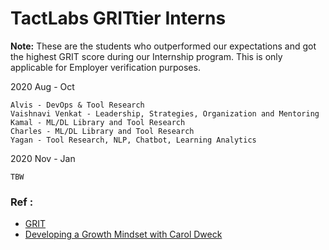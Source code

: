 # TactLabs GRITtier Interns

**Note:** These are the students who outperformed our expectations and got the highest GRIT score during our Internship program. This is only applicable for Employer verification purposes.



2020 Aug - Oct
```
Alvis - DevOps & Tool Research
Vaishnavi Venkat - Leadership, Strategies, Organization and Mentoring
Kamal - ML/DL Library and Tool Research
Charles - ML/DL Library and Tool Research
Yagan - Tool Research, NLP, Chatbot, Learning Analytics
```



2020 Nov - Jan
```
TBW
```


### Ref :

  * [GRIT](https://www.youtube.com/watch?v=H14bBuluwB8)
  * [Developing a Growth Mindset with Carol Dweck](https://www.youtube.com/watch?v=hiiEeMN7vbQ)
